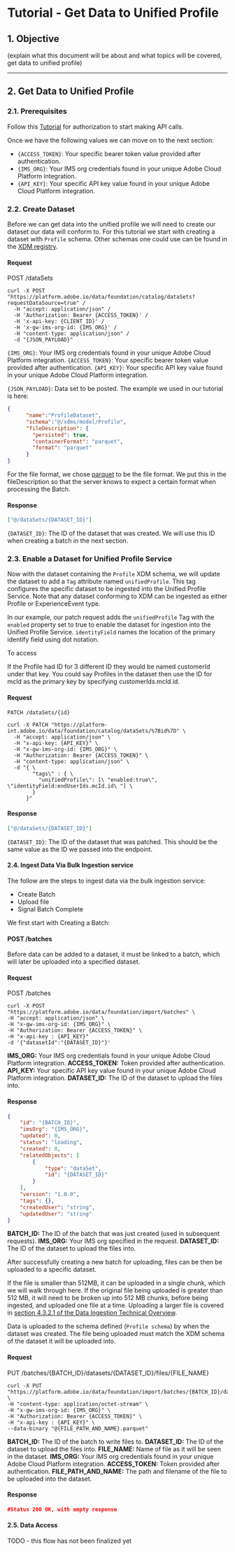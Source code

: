 # Tutorial - Get Data to Unified Profile

## 1. Objective
(explain what this document will be about and what topics will be covered,
get data to unified profile)

---

## 2. Get Data to Unified Profile

### 2.1. Prerequisites
Follow this [Tutorial](../authenticate_to_acp_tutorial/authenticate_to_acp_tutorial.md) for authorization to start making API calls.

Once we have the following values we can move on to the next section:
* `{ACCESS_TOKEN}`: Your specific bearer token value provided after authentication.
* `{IMS_ORG}`: Your IMS org credentials found in your unique Adobe Cloud Platform integration.
* `{API_KEY}`: Your specific API key value found in your unique Adobe Cloud Platform integration.

### 2.2. Create Dataset
Before we can get data into the unified profile we will need to create our dataset our data will conform to. For this tutorial we start with creating a dataset with `Profile` schema. Other schemas one could use can be found in the [XDM registry](https://github.com/adobe/xdm/blob/master/docs/reference/README.md).

#### Request

POST /dataSets

```SHELL
curl -X POST "https://platform.adobe.io/data/foundation/catalog/dataSets?requestDataSource=true" /
  -H "accept: application/json" /
  -H 'Authorization: Bearer {ACCESS_TOKEN}' /
  -H 'x-api-key: {CLIENT_ID}' /
  -H 'x-gw-ims-org-id: {IMS_ORG}' /
  -H "content-type: application/json" /
  -d "{JSON_PAYLOAD}"
```

`{IMS_ORG}`: Your IMS org credentials found in your unique Adobe Cloud Platform integration.
`{ACCESS_TOKEN}`: Your specific bearer token value provided after authentication.
`{API_KEY}`: Your specific API key value found in your unique Adobe Cloud Platform integration.

`{JSON_PAYLOAD}`: Data set to be posted. The example we used in our tutorial is here:

```JSON
{
      "name":"ProfileDataset",
      "schema":"@/xdms/model/Profile",
      "fileDescription": {
        "persisted": true,
        "containerFormat": "parquet",
        "format": "parquet"
      }
}
```

For the file format, we chose [parquet](https://parquet.apache.org/documentation/latest/) to be the file format. We put this in the fileDescription so that the server knows to expect a certain format when processing the Batch.

#### Response ####
```JSON
["@/dataSets/{DATASET_ID}"]
```

`{DATASET_ID}`: The ID of the dataset that was created. We will use this ID when creating a batch in the next section.

### 2.3. Enable a Dataset for Unified Profile Service

Now with the dataset containing the `Profile` XDM schema, we will update the dataset to add a `Tag` attribute named `unifiedProfile`. This tag configures the specific dataset to be ingested into the Unified Profile Service. Note that any dataset conforming to XDM can be ingested as either Profile or ExperienceEvent type.

In our example, our patch request adds the `unifiedProfile` Tag with the `enabled` property set to true to enable the dataset for ingestion into the Unified Profile Service. `identityField` names the location of the primary identify field using dot notation.

To access

If the Profile had ID for 3 different ID they would be named customerId under that key. You could say Profiles in the dataset then use the ID for mcId as the primary key by specifying customerIds.mcId.id.

#### Request
```
PATCH /dataSets/{id}
```

```SHELL
curl -X PATCH "https://platform-int.adobe.io/data/foundation/catalog/dataSets/%7Bid%7D" \
  -H "accept: application/json" \
  -H "x-api-key: {API_KEY}" \
  -H "x-gw-ims-org-id: {IMS_ORG}" \
  -H "Authorization: Bearer {ACCESS_TOKEN}" \
  -H "content-type: application/json" \
  -d "{ \
        "tags\" : { \
          "unifiedProfile\": [\ "enabled:true\", \"identityField:endUserIds.mcId.id\ "] \
        }
      }"
```

#### Response

```JSON
["@/dataSets/{DATASET_ID}"]
```

`{DATASET_ID}`: The ID of the dataset that was patched. This should be the same value as the ID we passed into the endpoint.


#### 2.4. Ingest Data Via Bulk Ingestion service

The follow are the steps to ingest data via the bulk ingestion service:
* Create Batch
* Upload file
* Signal Batch Complete


We first start with Creating a Batch:

#### POST /batches

Before data can be added to a dataset, it must be linked to a batch, which will later be uploaded into a specified dataset.

#### Request
POST /batches

```SHELL
curl -X POST "https://platform.adobe.io/data/foundation/import/batches" \
-H "accept: application/json" \
-H "x-gw-ims-org-id: {IMS_ORG}" \
-H "Authorization: Bearer {ACCESS_TOKEN}" \
-H "x-api-key : {API_KEY}"
-d '{"datasetId":"{DATASET_ID}"}'
```
**IMS_ORG:** Your IMS org credentials found in your unique Adobe Cloud Platform integration.
**ACCESS_TOKEN:** Token provided after authentication.
**API_KEY:** Your specific API key value found in your unique Adobe Cloud Platform integration.
**DATASET_ID:** The ID of the dataset to upload the files into.

#### Response
```JSON
{
    "id": "{BATCH_ID}",
    "imsOrg": "{IMS_ORG}",
    "updated": 0,
    "status": "loading",
    "created": 0,
    "relatedObjects": [
        {
            "type": "dataSet",
            "id": "{DATASET_ID}"
        }
    ],
    "version": "1.0.0",
    "tags": {},
    "createdUser": "string",
    "updatedUser": "string"
}
```
**BATCH_ID:** The ID of the batch that was just created (used in subsequent requests).
**IMS_ORG:** Your IMS org specified in the request.
**DATASET_ID:** The ID of the dataset to upload the files into.

After successfully creating a new batch for uploading, files can be then be uploaded to a specific dataset.

If the file is smaller than 512MB, it can be uploaded in a single chunk, which we will walk through here. If the original file being uploaded is greater than 512 MB, it will need to be broken up into 512 MB chunks, before being ingested, and uploaded one file at a time. Uploading a larger file is covered in [section 4.3.2.1 of the Data Ingestion Technical Overview](../technical_overview/ingest_architectural_overview/ingest_architectural_overview.md).

Data is uploaded to the schema defined (`Profile schema`) by when the dataset was created.  The file being uploaded must match the XDM schema of the dataset it will be uploaded into.

#### Request
PUT /batches/{BATCH_ID}/datasets/{DATASET_ID}/files/{FILE_NAME}

```SHELL
curl -X PUT "https://platform.adobe.io/data/foundation/import/batches/{BATCH_ID}/datasets/{DATASET_ID}/files/{FILE_NAME}.parquet" \
-H "content-type: application/octet-stream" \
-H "x-gw-ims-org-id: {IMS_ORG}" \
-H "Authorization: Bearer {ACCESS_TOKEN}" \
-H "x-api-key : {API_KEY}" \
--data-binary "@{FILE_PATH_AND_NAME}.parquet"
```
**BATCH_ID:** The ID of the batch to write files to.
**DATASET_ID:** The ID of the dataset to upload the files into.
**FILE_NAME:** Name of file as it will be seen in the dataset.
**IMS_ORG:** Your IMS org credentials found in your unique Adobe Cloud Platform integration.
**ACCESS_TOKEN:** Token provided after authentication.
**FILE_PATH_AND_NAME:** The path and filename of the file to be uploaded into the dataset.

#### Response
```JSON
#Status 200 OK, with empty response
```

#### 2.5. Data Access

TODO - this flow has not been finalized yet
